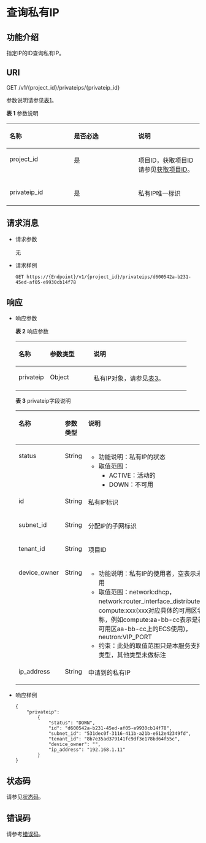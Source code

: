 # 查询私有IP<a name="vpc_privateip_0002"></a>

## 功能介绍<a name="section9185002"></a>

指定IP的ID查询私有IP。

## URI<a name="section15556157"></a>

GET /v1/\{project\_id\}/privateips/\{privateip\_id\}

参数说明请参见[表1](#table4378562)。

**表 1**  参数说明

<a name="table4378562"></a>
<table><thead align="left"><tr id="row14851049"><th class="cellrowborder" valign="top" width="33.33333333333333%" id="mcps1.2.4.1.1"><p id="p62084314"><a name="p62084314"></a><a name="p62084314"></a>名称</p>
</th>
<th class="cellrowborder" valign="top" width="33.33333333333333%" id="mcps1.2.4.1.2"><p id="p62773503"><a name="p62773503"></a><a name="p62773503"></a>是否必选</p>
</th>
<th class="cellrowborder" valign="top" width="33.33333333333333%" id="mcps1.2.4.1.3"><p id="p51488960"><a name="p51488960"></a><a name="p51488960"></a>说明</p>
</th>
</tr>
</thead>
<tbody><tr id="row9856263"><td class="cellrowborder" valign="top" width="33.33333333333333%" headers="mcps1.2.4.1.1 "><p id="p60159801"><a name="p60159801"></a><a name="p60159801"></a>project_id</p>
</td>
<td class="cellrowborder" valign="top" width="33.33333333333333%" headers="mcps1.2.4.1.2 "><p id="p41105728"><a name="p41105728"></a><a name="p41105728"></a>是</p>
</td>
<td class="cellrowborder" valign="top" width="33.33333333333333%" headers="mcps1.2.4.1.3 "><p id="p10487112"><a name="p10487112"></a><a name="p10487112"></a>项目ID，获取项目ID请参见<a href="获取项目ID.md">获取项目ID</a>。</p>
</td>
</tr>
<tr id="row35522984"><td class="cellrowborder" valign="top" width="33.33333333333333%" headers="mcps1.2.4.1.1 "><p id="p58789457"><a name="p58789457"></a><a name="p58789457"></a>privateip_id</p>
</td>
<td class="cellrowborder" valign="top" width="33.33333333333333%" headers="mcps1.2.4.1.2 "><p id="p64325611"><a name="p64325611"></a><a name="p64325611"></a>是</p>
</td>
<td class="cellrowborder" valign="top" width="33.33333333333333%" headers="mcps1.2.4.1.3 "><p id="p42992030"><a name="p42992030"></a><a name="p42992030"></a>私有IP唯一标识</p>
</td>
</tr>
</tbody>
</table>

## 请求消息<a name="section5787686"></a>

-   请求参数

    无

-   请求样例

    ```
    GET https://{Endpoint}/v1/{project_id}/privateips/d600542a-b231-45ed-af05-e9930cb14f78
    ```


## 响应<a name="section52089174"></a>

-   响应参数

    **表 2**  响应参数

    <a name="table66473901155923"></a>
    <table><thead align="left"><tr id="row7115943155923"><th class="cellrowborder" valign="top" width="18.34%" id="mcps1.2.4.1.1"><p id="p39520483155923"><a name="p39520483155923"></a><a name="p39520483155923"></a>名称</p>
    </th>
    <th class="cellrowborder" valign="top" width="25.509999999999998%" id="mcps1.2.4.1.2"><p id="p52352674155923"><a name="p52352674155923"></a><a name="p52352674155923"></a>参数类型</p>
    </th>
    <th class="cellrowborder" valign="top" width="56.15%" id="mcps1.2.4.1.3"><p id="p12708212155923"><a name="p12708212155923"></a><a name="p12708212155923"></a>说明</p>
    </th>
    </tr>
    </thead>
    <tbody><tr id="row22732275155923"><td class="cellrowborder" valign="top" width="18.34%" headers="mcps1.2.4.1.1 "><p id="p29374982155923"><a name="p29374982155923"></a><a name="p29374982155923"></a>privateip</p>
    </td>
    <td class="cellrowborder" valign="top" width="25.509999999999998%" headers="mcps1.2.4.1.2 "><p id="p59712266155923"><a name="p59712266155923"></a><a name="p59712266155923"></a>Object</p>
    </td>
    <td class="cellrowborder" valign="top" width="56.15%" headers="mcps1.2.4.1.3 "><p id="p43698339155923"><a name="p43698339155923"></a><a name="p43698339155923"></a>私有IP对象，请参见<a href="#table23250319">表3</a>。</p>
    </td>
    </tr>
    </tbody>
    </table>

    **表 3**  privateip字段说明

    <a name="table23250319"></a>
    <table><thead align="left"><tr id="row21723514"><th class="cellrowborder" valign="top" width="25%" id="mcps1.2.4.1.1"><p id="p14774201"><a name="p14774201"></a><a name="p14774201"></a>名称</p>
    </th>
    <th class="cellrowborder" valign="top" width="21%" id="mcps1.2.4.1.2"><p id="p21721490173058"><a name="p21721490173058"></a><a name="p21721490173058"></a>参数类型</p>
    </th>
    <th class="cellrowborder" valign="top" width="54%" id="mcps1.2.4.1.3"><p id="p28338386"><a name="p28338386"></a><a name="p28338386"></a>说明</p>
    </th>
    </tr>
    </thead>
    <tbody><tr id="row13707899"><td class="cellrowborder" valign="top" width="25%" headers="mcps1.2.4.1.1 "><p id="p36597996"><a name="p36597996"></a><a name="p36597996"></a>status</p>
    </td>
    <td class="cellrowborder" valign="top" width="21%" headers="mcps1.2.4.1.2 "><p id="p14610233173058"><a name="p14610233173058"></a><a name="p14610233173058"></a>String</p>
    </td>
    <td class="cellrowborder" valign="top" width="54%" headers="mcps1.2.4.1.3 "><a name="ul13978236183119"></a><a name="ul13978236183119"></a><ul id="ul13978236183119"><li>功能说明：私有IP的状态</li><li>取值范围：<a name="ul948092312377"></a><a name="ul948092312377"></a><ul id="ul948092312377"><li>ACTIVE：活动的</li><li>DOWN：不可用</li></ul>
    </li></ul>
    </td>
    </tr>
    <tr id="row53064224"><td class="cellrowborder" valign="top" width="25%" headers="mcps1.2.4.1.1 "><p id="p3234911"><a name="p3234911"></a><a name="p3234911"></a>id</p>
    </td>
    <td class="cellrowborder" valign="top" width="21%" headers="mcps1.2.4.1.2 "><p id="p42578245173058"><a name="p42578245173058"></a><a name="p42578245173058"></a>String</p>
    </td>
    <td class="cellrowborder" valign="top" width="54%" headers="mcps1.2.4.1.3 "><p id="p47453675"><a name="p47453675"></a><a name="p47453675"></a>私有IP标识</p>
    </td>
    </tr>
    <tr id="row36801206"><td class="cellrowborder" valign="top" width="25%" headers="mcps1.2.4.1.1 "><p id="p28107703"><a name="p28107703"></a><a name="p28107703"></a>subnet_id</p>
    </td>
    <td class="cellrowborder" valign="top" width="21%" headers="mcps1.2.4.1.2 "><p id="p26285854173058"><a name="p26285854173058"></a><a name="p26285854173058"></a>String</p>
    </td>
    <td class="cellrowborder" valign="top" width="54%" headers="mcps1.2.4.1.3 "><p id="p26383427"><a name="p26383427"></a><a name="p26383427"></a>分配IP的子网标识</p>
    </td>
    </tr>
    <tr id="row54031349181512"><td class="cellrowborder" valign="top" width="25%" headers="mcps1.2.4.1.1 "><p id="p4774073181513"><a name="p4774073181513"></a><a name="p4774073181513"></a>tenant_id</p>
    </td>
    <td class="cellrowborder" valign="top" width="21%" headers="mcps1.2.4.1.2 "><p id="p49967057181513"><a name="p49967057181513"></a><a name="p49967057181513"></a>String</p>
    </td>
    <td class="cellrowborder" valign="top" width="54%" headers="mcps1.2.4.1.3 "><p id="p167315119118"><a name="p167315119118"></a><a name="p167315119118"></a>项目ID</p>
    </td>
    </tr>
    <tr id="row25113108"><td class="cellrowborder" valign="top" width="25%" headers="mcps1.2.4.1.1 "><p id="p20895830"><a name="p20895830"></a><a name="p20895830"></a>device_owner</p>
    </td>
    <td class="cellrowborder" valign="top" width="21%" headers="mcps1.2.4.1.2 "><p id="p48779435173058"><a name="p48779435173058"></a><a name="p48779435173058"></a>String</p>
    </td>
    <td class="cellrowborder" valign="top" width="54%" headers="mcps1.2.4.1.3 "><a name="ul1878734133215"></a><a name="ul1878734133215"></a><ul id="ul1878734133215"><li>功能说明：私有IP的使用者，空表示未使用</li><li>取值范围：network:dhcp，network:router_interface_distributed，compute:xxx(xxx对应具体的可用区名称，例如compute:aa-bb-cc表示是被可用区aa-bb-cc上的ECS使用)，neutron:VIP_PORT</li><li>约束：此处的取值范围只是本服务支持的类型，其他类型未做标注</li></ul>
    </td>
    </tr>
    <tr id="row46793790"><td class="cellrowborder" valign="top" width="25%" headers="mcps1.2.4.1.1 "><p id="p32200631"><a name="p32200631"></a><a name="p32200631"></a>ip_address</p>
    </td>
    <td class="cellrowborder" valign="top" width="21%" headers="mcps1.2.4.1.2 "><p id="p58820181173058"><a name="p58820181173058"></a><a name="p58820181173058"></a>String</p>
    </td>
    <td class="cellrowborder" valign="top" width="54%" headers="mcps1.2.4.1.3 "><p id="p19644001"><a name="p19644001"></a><a name="p19644001"></a>申请到的私有IP</p>
    </td>
    </tr>
    </tbody>
    </table>

-   响应样例

    ```
    {
        "privateip": 
            {
                "status": "DOWN",
                "id": "d600542a-b231-45ed-af05-e9930cb14f78",
                "subnet_id": "531dec0f-3116-411b-a21b-e612e42349fd",
                "tenant_id": "8b7e35ad379141fc9df3e178bd64f55c",
                "device_owner": "",
                "ip_address": "192.168.1.11"
            }
    }
    ```


## 状态码<a name="section31981619"></a>

请参见[状态码](状态码.md)。

## 错误码<a name="section85821649202813"></a>

请参考[错误码](错误码.md)。

